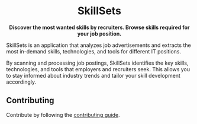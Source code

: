 <h1 align="center">SkillSets</h1>

<p align="center"><b>Discover the most wanted skills by recruiters. Browse skills required for your job position.</b></p>

SkillSets is an application that analyzes job advertisements and extracts the most in-demand skills, technologies, and tools for different IT positions.

By scanning and processing job postings, SkillSets identifies the key skills, technologies, and tools that employers and recruiters seek. This allows you to stay informed about industry trends and tailor your skill development accordingly.

## Contributing

Contribute by following the [contributing guide](https://docs.github.com/en/get-started/exploring-projects-on-github/contributing-to-a-project).
